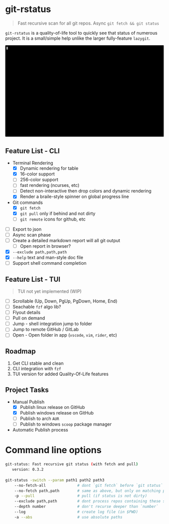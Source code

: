 # git-rstatus

> Fast recursive scan for all git repos. Async `git fetch && git status`

`git-rstatus` is a quality-of-life tool to quickly see that status of numerous
project. It is a small/simple help unlike the larger fully-feature `lazygit`.

![Screenshot](./doc/version-0.3.2.gif)

## Feature List - CLI

- Terminal Rendering
    - [x] Dynamic rendering for table
    - [x] 16-color support
    - [ ] 256-color support
    - [ ] fast rendering (ncurses, etc)
    - [ ] Detect non-interactive then drop colors and dynamic rendering
    - [x] Render a braile-style spinner on global progress line
- Git commands
    - [x] `git fetch`
    - [x] `git pull` only if behind and not dirty
    - [ ] `git remote` icons for github, etc
- [ ] Export to json
- [ ] Async scan phase
- [ ] Create a detailed markdown report will all git output
    - [ ] Open report in browser?
- [x] `--exclude path,path,path`
- [x] `--help` text and man-style doc file
- [ ] Support shell command completion

## Feature List - TUI

> TUI not yet implemented (WIP)

- [ ] Scrollable (Up, Down, PgUp, PgDown, Home, End)
- [ ] Seachable `fzf` algo lib?
- [ ] Flyout details
- [ ] Pull on demand
- [ ] Jump - shell integration jump to folder
- [ ] Jump to remote GitHub / GitLab
- [ ] Open - Open folder in app (`vscode`, `vim`, `rider`, etc)

## Roadmap

1. Get CLI stable and clean
2. CLI integration with `fzf`
3. TUI version for added Quality-Of-Life features

## Project Tasks
- Manual Publish
    - [x] Publish linux release on GitHub
    - [x] Publish windows release on GitHub
    - [ ] Publish to arch `AUR`
    - [ ] Publish to windows `scoop` package manager
- Automatic Publish process

# Command line options

```bash
git-status: Fast recursive git status (with fetch and pull)
   version: 0.3.2

git-status -switch --param path1 path2 path3
    --no-fetch-all              # dont `git fetch` before `git status`
    --no-fetch path,path        # same as above, but only on matching path
    -p --pull                   # pull (if status is not dirty)
    --exclude path,path         # dont process repos containing these strings
    --depth number              # don't recurse deeper than `number`
    --log                       # create log file (in $PWD)
    -a --abs                    # use absolute paths
```
